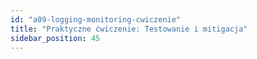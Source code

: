 ```yaml
---
id: "a09-logging-monitoring-cwiczenie"
title: "Praktyczne ćwiczenie: Testowanie i mitigacja"
sidebar_position: 45
---
```

